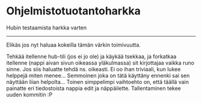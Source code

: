 Ohjelmistotuotantoharkka
========================

Hubin testaamista harkka varten

------------------------------------

Elikäs jos nyt haluaa kokeilla tämän värkin toimivuutta.

Tehkää itellenne hub-tili (jos ei jo ole) ja käykää tsekkaa, ja forkatkaa itellenne (nappi aivan sivun oikeassa yläkulmassa) sit kirjottajaa vaikka runo sinne. Jos siis haluatte tehdä ns. oikeasti. Ei oo ihan triviaali, kun lukee helppejä miten menee... Semmoinen joka on tätä käyttäny ennenki sai sen näyttään liian helpolta...
Toinen simppelimpi vaihtoehto on, että täällä vain painatte eri tiedostoista nappia edit ja näppäilette. Tallentaminen tekee uuden kommitin :P
